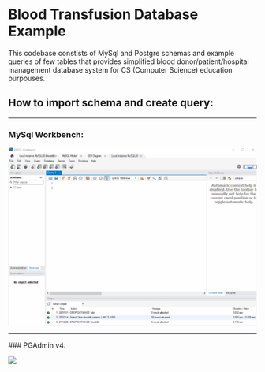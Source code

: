 # Blood Transfusion Database Example

This codebase constists of MySql and Postgre schemas and example queries of few tables that provides simplified blood donor/patient/hospital management database system for CS (Computer Science) education purpouses.


## How to import schema and create query:

<hr></hr>


### MySql Workbench:



![](./readme/HowToImportSchema-MySqlWorkbench.gif)


<hr></hr>
### PGAdmin v4:


![](./readme/HowToImportSchema-Postgre.gif)


